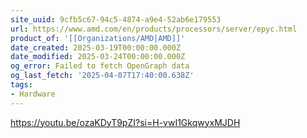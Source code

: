 ```yaml
---
site_uuid: 9cfb5c67-94c5-4874-a9e4-52ab6e179553
url: https://www.amd.com/en/products/processors/server/epyc.html
product_of: '[[Organizations/AMD|AMD]]'
date_created: 2025-03-19T00:00:00.000Z
date_modified: 2025-03-24T00:00:00.000Z
og_error: Failed to fetch OpenGraph data
og_last_fetch: '2025-04-07T17:40:00.638Z'
tags:
- Hardware
---
```





https://youtu.be/ozaKDyT9pZI?si=H-vwI1GkqwyxMJDH